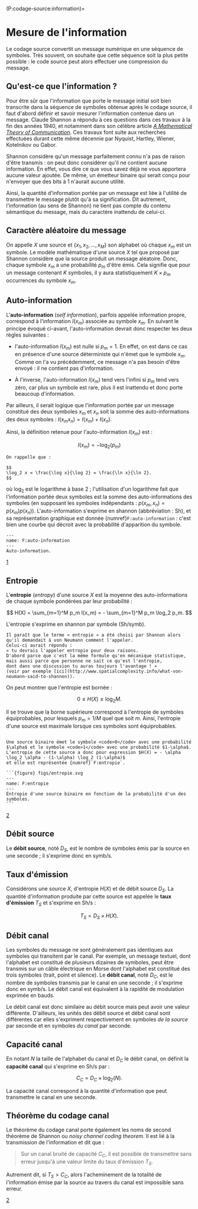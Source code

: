 (P:codage-source:information)=
# Mesure de l'information


Le codage source convertit un message numérique en une séquence de symboles.
Très souvent, on souhaite que cette séquence soit la plus petite possible : le code source peut alors effectuer une compression du message.


## Qu'est-ce que l'information ?

Pour être sûr que l'information que porte le message initial soit bien transcrite dans la séquence de symboles obtenue après le codage source,
il faut d'abord définir et savoir mesurer l'information contenue dans un message.
Claude Shannon a répondu à ces questions dans ces travaux à la fin des années 1940,
et notamment dans son célèbre article [_A Mathematical Theory of Communication_](http://people.math.harvard.edu/~ctm/home/text/others/shannon/entropy/entropy.pdf).
Ces travaux font suite aux recherches effectuées durant cette même décennie par Nyquist, Hartley, Wiener, Kotelnikov ou Gabor.

Shannon considère qu'un message parfaitement connu n'a pas de raison d'être transmis :
on peut donc considérer qu'il ne contient aucune information.
En effet, vous dire ce que vous savez déjà ne vous apportera aucune valeur ajoutée.
De même, un émetteur binaire qui serait conçu pour n'envoyer que des bits à 1 n'aurait aucune utilité.

Ainsi, la quantité d'information portée par un message est liée à l'utilité de transmettre le message plutôt qu'à sa signification.
Dit autrement, l'information (au sens de Shannon) ne tient pas compte du contenu sémantique du message,
mais du caractère inattendu de celui-ci.


## Caractère aléatoire du message

<!-- attention notation : remplacer x qui est le signal émis ! Par m ou s ? -->
<!-- attention notation : remplacer K par N ? -->

On appelle $X$ une source et $\{x_1, x_2,\dots,x_M\}$ son alphabet où chaque $x_m$ est un symbole.
Le modèle mathématique d'une source $X$ tel que proposé par Shannon considère que la source produit un message aléatoire.
Donc, chaque symbole $x_m$ a une probabilité $p_m$ d'être émis.
Cela signifie que pour un message contenant $K$ symboles, il y aura statistiquement $K \times p_m$ occurrences du symbole $x_m$.


## Auto-information

L'**auto-information** (_self information_), parfois appelée information propre,
correspond à l'information $I(x_m)$ associée au symbole $x_m$.
En suivant le principe évoqué ci-avant, l'auto-information devrait donc respecter les deux règles suivantes :

* l'auto-information $I(x_m)$ est nulle si $p_m=1$.
  En effet, on est dans ce cas en présence d'une source déterministe qui n'émet que le symbole $x_m$.
  Comme on l'a vu précédemment, ce message n'a pas besoin d'être envoyé : il ne contient pas d'information.
  
* À l'inverse, l'auto-information $I(x_m)$ tend vers l'infini si $p_m$ tend vers zéro,
  car plus un symbole est rare, plus il est inattendu et donc porte beaucoup d'information.
  
Par ailleurs, il serait logique que l'information portée par un message constitué des deux symboles $x_m$ et $x_n$
soit la somme des auto-informations des deux symboles : $I(x_mx_n) = I(x_m) + I(x_n)$.

Ainsi, la définition retenue pour l'auto-information $I(x_m)$ est :

$$
I(x_m) = - \log_2(p_m)
$$

```{margin}
On rappelle que :

$$
\log_2 x = \frac{\log x}{\log 2} = \frac{\ln x}{\ln 2}.
$$
```

où $\log_2$ est le logarithme à base 2 ; l'utilisation d'un logarithme fait que l'information portée deux symboles
est la somme des auto-informations des symboles (en supposant les symboles indépendants : $p(x_m,x_n)=p(x_m)p(x_n)$).
L'auto-information s'exprime en shannon (abbréviation : Sh),
et sa représentation graphique est donnée {numref}`F:auto-information` :
c'est bien une courbe qui décroit avec la probabilité d'apparition du symbole.

```{figure} figs/auto-information.svg
---
name: F:auto-information
---
Auto-information.
```

<a class="exercise btn btn-light" href="td.html#exercice-1" role="button">1</a>


## Entropie

L'**entropie** (_entropy_) d'une source $X$ est la moyenne des auto-informations de chaque symbole
pondérées par leur probabilité :

$$
H(X) = \sum_{m=1}^M p_m I(x_m) = - \sum_{m=1}^M p_m \log_2 p_m.
$$

L'entropie s'exprime en shannon par symbole (Sh/symb).

```{margin}
Il paraît que le terme « entropie » a été choisi par Shannon alors qu'il demandait à von Neumann comment l'appeler.
Celui-ci aurait répondu :
« tu devrais l'appeler entropie pour deux raisons.
D'abord parce que c'est la même formule qu'en mécanique statistique,
mais aussi parce que personne ne sait ce qu'est l'entropie,
dont dans une discussion tu auras toujours l'avantage ! »
(voir par exemple [ici](http://www.spatialcomplexity.info/what-von-neumann-said-to-shannon)).
```

<!-- Proakis, problème 3-5 -->
On peut montrer que l'entropie est bornée :

$$
0 \leq H(X) \leq \log_2 M.
$$

Il se trouve que la borne supérieure correspond à l'entropie de symboles équiprobables,
pour lesquels $p_m = 1/M$ quel que soit $m$.
Ainsi, l'entropie d'une source est maximale lorsque ces symboles sont équiprobables.

````{div} example

Une source binaire émet le symbole <code>0</code> avec une probabilité $\alpha$ et le symbole <code>1</code> avec une probabilité $1-\alpha$.
L'entropie de cette source a donc pour expression $H(X) = - \alpha \log_2 \alpha - (1-\alpha) \log_2 (1-\alpha)$
et elle est représentée {numref}`F:entropie`.

```{figure} figs/entropie.svg
---
name: F:entropie
---
Entropie d'une source binaire en fonction de la probabilité d'un des symboles.
```

````

<a class="exercise btn btn-light" href="td.html#exercice-2" role="button">2</a>


## Débit source

Le **débit source**, noté $D_S$, est le nombre de symboles émis par la source en une seconde ;
il s'exprime donc en symb/s.


## Taux d'émission

Considérons une source $X$, d'entropie $H(X)$ et de débit source $D_S$.
La quantité d'information produite par cette source est appelée le **taux d'émission** $T_S$ et s'exprime en Sh/s :

$$
T_S = D_S \times H(X).
$$


## Débit canal

Les symboles du message ne sont généralement pas identiques aux symboles qui transitent par le canal.
Par exemple, un message textuel, dont l'alphabet est constitué de plusieurs dizaines de symboles,
peut être transmis sur un câble électrique en Morse dont l'alphabet est constitué des trois symboles (trait, point et silence).
Le **débit canal**, noté $D_C$, est le nombre de symboles transmis par le canal en une seconde ;
il s'exprime donc en symb/s.
Le débit canal est équivalent à la rapidité de modulation exprimée en bauds.

Le débit canal est donc similaire au débit source mais peut avoir une valeur différente.
D'ailleurs, les unités des débit source et débit canal sont différentes car elles s'expriment respectivement
en symboles _de la source_ par seconde et en symboles _du canal_ par seconde.


## Capacité canal

En notant $N$ la taille de l'alphabet du canal et $D_C$ le débit canal,
on définit la **capacité canal** qui s'exprime en Sh/s par :

$$
C_C = D_C \times \log_2(N).
$$

La capacité canal correspond à la quantité d'information que peut transmettre le canal en une seconde.


## Théorème du codage canal

Le théorème du codage canal porte également les noms de second théorème de Shannon ou _noisy channel coding theorem_.
Il est lié à la transmission de l'information et dit que :

> Sur un canal bruité de capacité $C_C$, il est possible de transmettre sans erreur jusqu'à une valeur limite du taux d'émission $T_S$.

Autrement dit, si $T_S > C_C$, alors l'acheminement de la totalité de l'information émise par la source au travers du canal est impossible sans erreur.

<a class="exercise btn btn-light" href="td.html#exercice-2" role="button">2</a>
